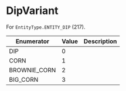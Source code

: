 # DipVariant

For `EntityType.ENTITY_DIP` (217). 

| Enumerator | Value | Description |
| - | - | - |
| DIP | 0 |  |
| CORN | 1 |  |
| BROWNIE_CORN | 2 |  |
| BIG_CORN | 3 |  |
